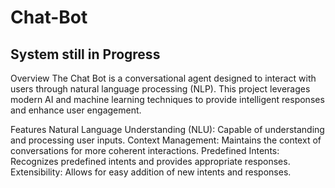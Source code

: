 # Chat-Bot
## System still in Progress
Overview
The Chat Bot is a conversational agent designed to interact with users through natural language processing (NLP). This project leverages modern AI and machine learning techniques to provide intelligent responses and enhance user engagement.

Features
Natural Language Understanding (NLU): Capable of understanding and processing user inputs.
Context Management: Maintains the context of conversations for more coherent interactions.
Predefined Intents: Recognizes predefined intents and provides appropriate responses.
Extensibility: Allows for easy addition of new intents and responses.
